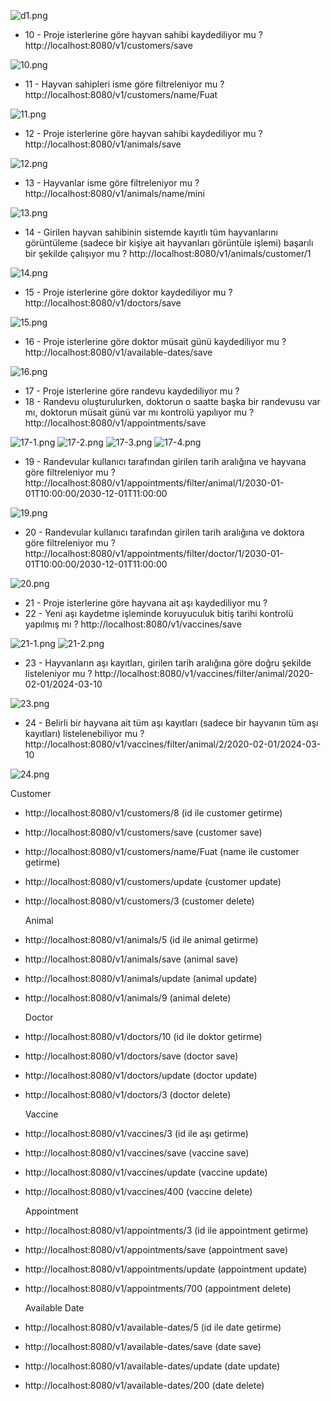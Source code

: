 

![d1.png](images%2Fd1.png)


* 10 - Proje isterlerine göre hayvan sahibi kaydediliyor mu ?
  http://localhost:8080/v1/customers/save

![10.png](images%2F10.png)

* 11 - Hayvan sahipleri isme göre filtreleniyor mu ?
  http://localhost:8080/v1/customers/name/Fuat

![11.png](images%2F11.png)


* 12 - Proje isterlerine göre hayvan sahibi kaydediliyor mu ?
 http://localhost:8080/v1/animals/save

![12.png](images%2F12.png)

* 13 - Hayvanlar isme göre filtreleniyor mu ?
  http://localhost:8080/v1/animals/name/mini

![13.png](images%2F13.png)

* 14 - Girilen hayvan sahibinin sistemde kayıtlı tüm hayvanlarını görüntüleme (sadece bir kişiye ait hayvanları görüntüle işlemi) başarılı bir şekilde çalışıyor mu ?
  http://localhost:8080/v1/animals/customer/1

![14.png](images%2F14.png)

* 15 - Proje isterlerine göre doktor kaydediliyor mu ?
  http://localhost:8080/v1/doctors/save

![15.png](images%2F15.png)

* 16 - Proje isterlerine göre doktor müsait günü kaydediliyor mu ?
  http://localhost:8080/v1/available-dates/save

![16.png](images%2F16.png)

* 17 - Proje isterlerine göre randevu kaydediliyor mu ?
* 18 - Randevu oluşturulurken, doktorun o saatte başka bir randevusu var mı, doktorun müsait günü var mı  kontrolü yapılıyor mu ?
  http://localhost:8080/v1/appointments/save

![17-1.png](images%2F17-1.png)
![17-2.png](images%2F17-2.png)
![17-3.png](images%2F17-3.png)
![17-4.png](images%2F17-4.png)

* 19 - Randevular kullanıcı tarafından girilen tarih aralığına ve hayvana göre filtreleniyor mu ?
  http://localhost:8080/v1/appointments/filter/animal/1/2030-01-01T10:00:00/2030-12-01T11:00:00

![19.png](images%2F19.png)

* 20 - Randevular kullanıcı tarafından girilen tarih aralığına ve doktora göre filtreleniyor mu ?
  http://localhost:8080/v1/appointments/filter/doctor/1/2030-01-01T10:00:00/2030-12-01T11:00:00

![20.png](images%2F20.png)

* 21 - Proje isterlerine göre hayvana ait aşı kaydediliyor mu ?
* 22 - Yeni aşı kaydetme işleminde koruyuculuk bitiş tarihi kontrolü yapılmış mı ?
  http://localhost:8080/v1/vaccines/save

![21-1.png](images%2F21-1.png)
![21-2.png](images%2F21-2.png)

* 23 - Hayvanların aşı kayıtları, girilen tarih aralığına göre doğru şekilde listeleniyor mu ?
  http://localhost:8080/v1/vaccines/filter/animal/2020-02-01/2024-03-10

![23.png](images%2F23.png)

* 24 - Belirli bir hayvana ait tüm aşı kayıtları (sadece bir hayvanın tüm aşı kayıtları) listelenebiliyor mu ?
  http://localhost:8080/v1/vaccines/filter/animal/2/2020-02-01/2024-03-10

![24.png](images%2F24.png)


   Customer
- http://localhost:8080/v1/customers/8 (id ile customer getirme)
- http://localhost:8080/v1/customers/save (customer save)
- http://localhost:8080/v1/customers/name/Fuat (name ile customer getirme)
- http://localhost:8080/v1/customers/update (customer update)
- http://localhost:8080/v1/customers/3 (customer delete)

   Animal
- http://localhost:8080/v1/animals/5 (id ile animal getirme)
- http://localhost:8080/v1/animals/save (animal save)
- http://localhost:8080/v1/animals/update (animal update)
- http://localhost:8080/v1/animals/9 (animal delete)

  Doctor
- http://localhost:8080/v1/doctors/10 (id ile doktor getirme)
- http://localhost:8080/v1/doctors/save (doctor save)
- http://localhost:8080/v1/doctors/update (doctor update)
- http://localhost:8080/v1/doctors/3 (doctor delete)

  Vaccine
- http://localhost:8080/v1/vaccines/3 (id ile aşı getirme)
- http://localhost:8080/v1/vaccines/save (vaccine save)
- http://localhost:8080/v1/vaccines/update (vaccine update)
- http://localhost:8080/v1/vaccines/400 (vaccine delete)

  Appointment
- http://localhost:8080/v1/appointments/3 (id ile appointment getirme)
- http://localhost:8080/v1/appointments/save (appointment save)
- http://localhost:8080/v1/appointments/update (appointment update)
- http://localhost:8080/v1/appointments/700 (appointment delete)

  Available Date
- http://localhost:8080/v1/available-dates/5 (id ile date getirme)
- http://localhost:8080/v1/available-dates/save (date save)
- http://localhost:8080/v1/available-dates/update (date update)
- http://localhost:8080/v1/available-dates/200 (date delete)













